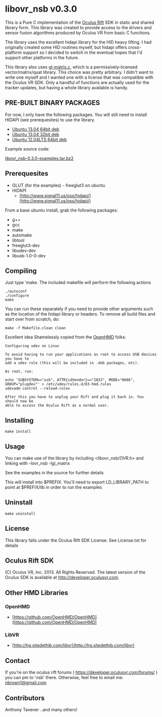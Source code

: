 libovr_nsb v0.3.0
=================

This is a Pure C implementation of the [Oculus Rift](http://oculusvr.com) SDK in static and shared library form.  This library was created to provide access to the drivers and sensor fusion algorithms produced by Oculus VR from basic C functions.

The library uses the excellent hidapi library for the HID heavy lifting.  I had originally created some HID routines myself, but hidapi offers cross-platform support so I decided to switch in the eventual hopes that I'd support other platforms in the future.

This library also uses [gl-matrix.c](https://github.com/Coreh/gl-matrix.c), which is a permissively-licensed vector/matrix/quat library. This choice was pretty arbitrary.  I didn't want to write one myself and I wanted one with a license that was compatible with the Oculus VR SDK.  Only a handful of functions are actually used for the tracker updates, but having a whole library available is handy.

PRE-BUILT BINARY PACKAGES
-------------------------
For now, I only have the following packages.  You will still need to install HIDAPI (see prerequesites) to use the library.
+ [Ubuntu 13.04 64bit deb](http://juggerhost.com/ubuntu_13/libovrnsb_0.3.0_amd64.deb)
+ [Ubuntu 13.04 32bit deb](http://juggerhost.com/ubuntu_13/libovrnsb_0.3.0_i686.deb)
+ [Ubuntu 12.04LTS 64bit deb](http://juggerhost.com/ubuntu_12/libovrnsb_0.3.0_amd64.deb)

Example source code:

[libovr_nsb-0.3.0-examples.tar.bz2](http://juggerhost.com/libovr_nsb-0.3.0-examples.tar.bz2)


Prerequesites
--------------
+ GLUT (for the examples) - freeglut3 on ubuntu
+ HIDAPI
    - [http://www.signal11.us/oss/hidapi/](http://www.signal11.us/oss/hidapi/)


From a base ubuntu install, grab the following packages: 
+ g++ 
+ gcc 
+ make 
+ automake 
+ libtool 
+ freeglut3-dev 
+ libudev-dev 
+ libusb-1.0-0-dev

Compiling
---------
Just type 'make.  The included makefile will perform the following actions

    ./autoconf
    ./configure
    make

You can run these separately if you need to provide other arguments such as the location of the hidapi library or headers.  To remove all build files and start over from scratch, do:

    make -f Makefile.clean clean

Excellent idea Shamelessly copied from the [OpenHMD](https://github.com/OpenHMD/OpenHMD) folks:

    Configuring udev on Linux

    To avoid having to run your applications as root to access USB devices you have to 
    add a udev rule (this will be included in .deb packages, etc).

    As root, run:

    echo 'SUBSYSTEM=="usb", ATTR{idVendor}=="2833", MODE="0666", GROUP="plugdev"' > /etc/udev/rules.d/83-hmd.rules
    udevadm control --reload-rules

    After this you have to unplug your Rift and plug it back in. You should now be 
    able to access the Oculus Rift as a normal user.


Installing
----------

    make install

Usage
-----

You can make use of the library by including <libovr_nsb/OVR.h> and linking with -lovr_nsb -lgl_matrix

See the examples in the source for further details


This will install into $PREFIX.  You'll need to export LD_LIBRARY_PATH to point at $PREFIX/lib in order to run the examples

Uninstall
----------

    make uninstall


License
-------
This library falls under the Oculus Rift SDK License.  See License.txt for details

Oculus Rift SDK
----------
(C) Oculus VR, Inc. 2013. All Rights Reserved.
The latest version of the Oculus SDK is available at http://developer.oculusvr.com.


Other HMD Libraries
-------------------

### OpenHMD ###
 + [https://github.com/OpenHMD/OpenHMD](https://github.com/OpenHMD/OpenHMD)

### LibVR ###
 + [http://hg.sitedethib.com/libvr](http://hg.sitedethib.com/libvr)

Contact
--------
If you're on the oculus rift forums ( https://developer.oculusvr.com/forums/ )
you can pm to 'nsb' there.  Otherwise, feel free to email me: nbrown1@gmail.com

Contributors
------------
Anthony Tavener
..and many others!


